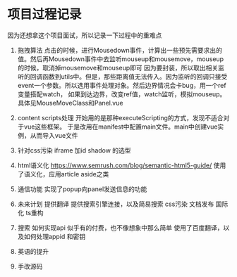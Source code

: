 # 项目过程记录
因为还想拿这个项目面试，所以记录一下过程中的重难点

1. 拖拽算法
点击的时候，进行Mousedown事件，计算出一些预先需要求出的值。然后再Mousedown事件中去监听mouseup和mousemove，mouseup的时候，取消掉mousemove和mouseup即可
因为要封装，所以取出相关监听的回调函数到utils中。但是，那些距离值无法传入。因为监听的回调只接受event一个参数。所以选用事件处理对象。然后边界情况会卡bug，用一个ref变量搭配watch， 如果到达边界，改变ref值，watch监听，模拟mouseup。
具体见MouseMoveClass和Panel.vue

2. content scripts处理
开始用的是那种executeScripting的方式，发现不适合对于vue这些框架。
于是改用在manifest中配置main文件。main中创建vue实例，从而导入vue文件

3. 针对css污染
iframe
加id
shadow
的选型

4. html语义化
https://www.semrush.com/blog/semantic-html5-guide/
使用了语义化，应用article aside之类

5. 通信功能
实现了popup向panel发送信息的功能



6. 未来计划
提供翻译
提供搜索引擎连接，以及简易搜索
css污染
文档发布
国际化
ts重构

7. 搜索
如何实现api
似乎有的付费，也不像想象中那么简单
使用了百度翻译，以及如何处理appid 和密钥

8. 英语的提升

9. 手改源码

